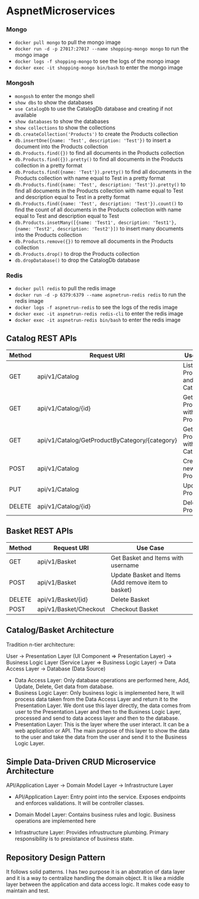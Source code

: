 # AspnetMicroservices

### Mongo

- `docker pull mongo` to pull the mongo image
- `docker run -d -p 27017:27017 --name shopping-mongo mongo` to run the mongo image
- `docker logs -f shopping-mongo` to see the logs of the mongo image
- `docker exec -it shopping-mongo bin/bash` to enter the mongo image

### Mongosh

- `mongosh` to enter the mongo shell
- `show dbs` to show the databases
- `use CatalogDb` to use the CatalogDb database and creating if not available
- `show databases` to show the databases
- `show collections` to show the collections
- `db.createCollection('Products')` to create the Products collection
- `db.insertOne({name: 'Test', description: 'Test'})` to insert a document into the Products collection
- `db.Products.find({})` to find all documents in the Products collection
- `db.Products.find({}).pretty()` to find all documents in the Products collection in a pretty format
- `db.Products.find({name: 'Test'}).pretty()` to find all documents in the Products collection with name equal to Test in a pretty format
- `db.Products.find({name: 'Test', description: 'Test'}).pretty()` to find all documents in the Products collection with name equal to Test and description equal to Test in a pretty format
- `db.Products.find({name: 'Test', description: 'Test'}).count()` to find the count of all documents in the Products collection with name equal to Test and description equal to Test
- `db.Products.insetMany([{name: 'Test1', description: 'Test1'}, {name: 'Test2', description: 'Test2'}])` to insert many documents into the Products collection
- `db.Products.remove({})` to remove all documents in the Products collection
- `db.Products.drop()` to drop the Products collection
- `db.dropDatabase()` to drop the CatalogDb database

### Redis

- `docker pull redis` to pull the redis image
- `docker run -d -p 6379:6379 --name aspnetrun-redis redis` to run the redis image
- `docker logs -f aspnetrun-redis` to see the logs of the redis image
- `docker exec -it aspnetrun-redis redis-cli` to enter the redis image
- `docker exec -it aspnetrun-redis bin/bash` to enter the redis image

## Catalog REST APIs

| Method | Request URI                                    | Use Case                        |
| ------ | ---------------------------------------------- | ------------------------------- |
| GET    | api/v1/Catalog                                 | Listing Products and Categories |
| GET    | api/v1/Catalog/{id}                            | Get Product with ProductId      |
| GET    | api/v1/Catalog/GetProductByCategory/{category} | Get Products with Category      |
| POST   | api/v1/Catalog                                 | Create new Product              |
| PUT    | api/v1/Catalog                                 | Update Product                  |
| DELETE | api/v1/Catalog/{id}                            | Delete Product                  |

## Basket REST APIs

| Method | Request URI            | Use Case                                            |
| ------ | ---------------------- | --------------------------------------------------- |
| GET    | api/v1/Basket          | Get Basket and Items with username                  |
| POST   | api/v1/Basket          | Update Basket and Items (Add remove item to basket) |
| DELETE | api/v1/Basket/{id}     | Delete Basket                                       |
| POST   | api/v1/Basket/Checkout | Checkout Basket                                     |

## Catalog/Basket Architecture

Tradition n-tier architecture:

User -> Presentation Layer (UI Component => Presentation Layer) -> Business Logic Layer (Service Layer => Business Logic Layer) -> Data Access Layer -> Database (Data Source)

- Data Access Layer: Only database operations are performed here, Add, Update, Delete, Get data from database.
- Business Logic Layer: Only business logic is implemented here, It will process data taken from the Data Access Layer and return it to the Presentation Layer. We dont use this layer directly, the data comes from user to the Presentation Layer and then to the Business Logic Layer, processed and send to data access layer and then to the database.
- Presentation Layer: This is the layer where the user interact. It can be a web application or API. The main purpose of this layer to show the data to the user and take the data from the user and send it to the Business Logic Layer.

## Simple Data-Driven CRUD Microservice Architecture

API/Application Layer -> Domain Model Layer -> Infrastructure Layer

- API/Application Layer: Entry point into the service. Exposes endpoints and enforces validations. It will be controller classes.

- Domain Model Layer: Contains business rules and logic. Business operations are implemented here

- Infrastructure Layer: Provides infrustructure plumbing. Primary responsibility is to presistance of business state.

## Repository Design Pattern

It follows solid patterns. I has two purpose it is an abstration of data layer and it is a way to centralize handling the domain object. It is like a middle layer between the application and data access logic. It makes code easy to maintain and test.
